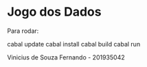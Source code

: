 # Jogo dos Dados

Para rodar:

cabal update
cabal install
cabal build
cabal run

Vinicius de Souza Fernando - 201935042
